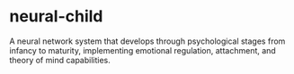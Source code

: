 # neural-child
A neural network system that develops through psychological stages from infancy to maturity, implementing emotional regulation, attachment, and theory of mind capabilities.
